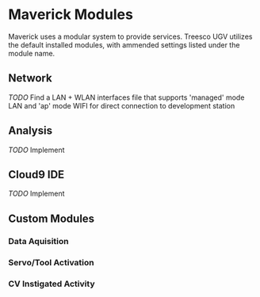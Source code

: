 # Maverick Modules
Maverick uses a modular system to provide services.  Treesco UGV utilizes the default installed modules, with ammended settings listed under the module name.

## Network
_TODO_ Find a LAN + WLAN interfaces file that supports 'managed' mode LAN and 'ap' mode WIFI for direct connection to development station

## Analysis
_TODO_ Implement
## Cloud9 IDE
_TODO_ Implement
## Custom Modules

### Data Aquisition

### Servo/Tool Activation

### CV Instigated Activity
